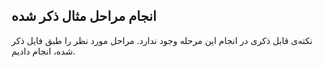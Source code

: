 ## انجام مراحل مثال ذکر شده
نکته‌ی قابل ذکری در انجام این مرحله وجود ندارد. مراحل مورد نظر را طبق فایل ذکر شده، انجام دادیم.

